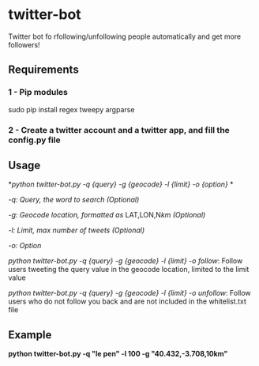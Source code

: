 # twitter-bot
Twitter bot fo rfollowing/unfollowing people automatically and get more followers!


## Requirements
### 1 - Pip modules
sudo pip install regex tweepy argparse
### 2 - Create a twitter account and a twitter app, and fill the config.py file



## Usage

**python twitter-bot.py -q {query} -g {geocode} -l {limit} -o {option}* *

*-q: Query, the word to search (Optional)*

*-g: Geocode location, formatted as* LAT,LON,N*km (Optional)*

*-l: Limit, max number of tweets (Optional)*

*-o: Option*


*python twitter-bot.py -q {query} -g {geocode} -l {limit} -o follow*: Follow users tweeting the query value in the geocode location, limited to the limit value

*python twitter-bot.py -q {query} -g {geocode} -l {limit} -o unfollow*: Follow users who do not follow you back and are not included in the whitelist.txt file



## Example
**python twitter-bot.py -q "le pen" -l 100 -g "40.432,-3.708,10km"**
